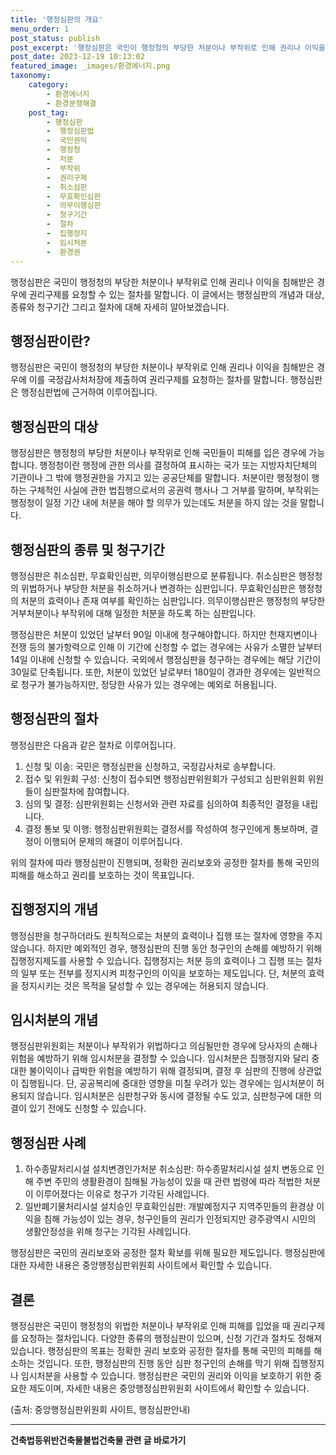```yaml
---
title: '행정심판의 개요'
menu_order: 1
post_status: publish
post_excerpt: '행정심판은 국민이 행정청의 부당한 처분이나 부작위로 인해 권리나 이익을 침해받은 경우에 권리구제를 요청할 수 있는 절차를 말합니다. 이 글에서는 행정심판의 개념과 대상, 종류와 청구기간 그리고 절차에 대해 자세히 알아보겠습니다.'
post_date: 2023-12-19 10:13:02
featured_image: _images/환경에너지.png
taxonomy:
    category:
        - 환경에너지
        - 환경분쟁해결
    post_tag:
        - 행정심판
        -  행정심판법
        -  국민권익
        -  행정청
        -  처분
        -  부작위
        -  권리구제
        -  취소심판
        -  무효확인심판
        -  의무이행심판
        -  청구기간
        -  절차
        -  집행정지
        -  임시처분
        -  환경권
---
```



행정심판은 국민이 행정청의 부당한 처분이나 부작위로 인해 권리나 이익을 침해받은 경우에 권리구제를 요청할 수 있는 절차를 말합니다. 이 글에서는 행정심판의 개념과 대상, 종류와 청구기간 그리고 절차에 대해 자세히 알아보겠습니다.

## 행정심판이란?

행정심판은 국민이 행정청의 부당한 처분이나 부작위로 인해 권리나 이익을 침해받은 경우에 이를 국정감사처처장에 제출하여 권리구제를 요청하는 절차를 말합니다. 행정심판은 행정심판법에 근거하여 이루어집니다.

## 행정심판의 대상

행정심판은 행정청의 부당한 처분이나 부작위로 인해 국민들이 피해를 입은 경우에 가능합니다. 행정청이란 행정에 관한 의사를 결정하여 표시하는 국가 또는 지방자치단체의 기관이나 그 밖에 행정권한을 가지고 있는 공공단체를 말합니다. 처분이란 행정청이 행하는 구체적인 사실에 관한 법집행으로서의 공권력 행사나 그 거부를 말하며, 부작위는 행정청이 일정 기간 내에 처분을 해야 할 의무가 있는데도 처분을 하지 않는 것을 말합니다.

## 행정심판의 종류 및 청구기간

행정심판은 취소심판, 무효확인심판, 의무이행심판으로 분류됩니다. 취소심판은 행정청의 위법하거나 부당한 처분을 취소하거나 변경하는 심판입니다. 무효확인심판은 행정청의 처분의 효력이나 존재 여부를 확인하는 심판입니다. 의무이행심판은 행정청의 부당한 거부처분이나 부작위에 대해 일정한 처분을 하도록 하는 심판입니다.

행정심판은 처분이 있었던 날부터 90일 이내에 청구해야합니다. 하지만 천재지변이나 전쟁 등의 불가항력으로 인해 이 기간에 신청할 수 없는 경우에는 사유가 소멸한 날부터 14일 이내에 신청할 수 있습니다. 국외에서 행정심판을 청구하는 경우에는 해당 기간이 30일로 단축됩니다. 또한, 처분이 있었던 날로부터 180일이 경과한 경우에는 일반적으로 청구가 불가능하지만, 정당한 사유가 있는 경우에는 예외로 허용됩니다.

## 행정심판의 절차

행정심판은 다음과 같은 절차로 이루어집니다.

1. 신청 및 이송: 국민은 행정심판을 신청하고, 국정감사처로 송부합니다.
2. 접수 및 위원회 구성: 신청이 접수되면 행정심판위원회가 구성되고 심판위원회 위원들이 심판절차에 참여합니다.
3. 심의 및 결정: 심판위원회는 신청서와 관련 자료를 심의하여 최종적인 결정을 내립니다.
4. 결정 통보 및 이행: 행정심판위원회는 결정서를 작성하여 청구인에게 통보하며, 결정이 이행되어 문제의 해결이 이루어집니다.

위의 절차에 따라 행정심판이 진행되며, 정확한 권리보호와 공정한 절차를 통해 국민의 피해를 해소하고 권리를 보호하는 것이 목표입니다.

## 집행정지의 개념

행정심판을 청구하더라도 원칙적으로는 처분의 효력이나 집행 또는 절차에 영향을 주지 않습니다. 하지만 예외적인 경우, 행정심판의 진행 동안 청구인의 손해를 예방하기 위해 집행정지제도를 사용할 수 있습니다. 집행정지는 처분 등의 효력이나 그 집행 또는 절차의 일부 또는 전부를 정지시켜 피청구인의 이익을 보호하는 제도입니다. 단, 처분의 효력을 정지시키는 것은 목적을 달성할 수 있는 경우에는 허용되지 않습니다.

## 임시처분의 개념

행정심판위원회는 처분이나 부작위가 위법하다고 의심될만한 경우에 당사자의 손해나 위험을 예방하기 위해 임시처분을 결정할 수 있습니다. 임시처분은 집행정지와 달리 중대한 불이익이나 급박한 위험을 예방하기 위해 결정되며, 결정 후 심판의 진행에 상관없이 집행됩니다. 단, 공공복리에 중대한 영향을 미칠 우려가 있는 경우에는 임시처분이 허용되지 않습니다. 임시처분은 심판청구와 동시에 결정될 수도 있고, 심판청구에 대한 의결이 있기 전에도 신청할 수 있습니다.

## 행정심판 사례

1. 하수종말처리시설 설치변경인가처분 취소심판: 하수종말처리시설 설치 변동으로 인해 주변 주민의 생활환경이 침해될 가능성이 있을 때 관련 법령에 따라 적법한 처분이 이루어졌다는 이유로 청구가 기각된 사례입니다.
2. 일반폐기물처리시설 설치승인 무효확인심판: 개발예정지구 지역주민들의 환경상 이익을 침해 가능성이 있는 경우, 청구인들의 권리가 인정되지만 광주광역시 시민의 생활안정성을 위해 청구는 기각된 사례입니다.

행정심판은 국민의 권리보호와 공정한 절차 확보를 위해 필요한 제도입니다. 행정심판에 대한 자세한 내용은 중앙행정심판위원회 사이트에서 확인할 수 있습니다.

## 결론

행정심판은 국민이 행정청의 위법한 처분이나 부작위로 인해 피해를 입었을 때 권리구제를 요청하는 절차입니다. 다양한 종류의 행정심판이 있으며, 신청 기간과 절차도 정해져 있습니다. 행정심판의 목표는 정확한 권리 보호와 공정한 절차를 통해 국민의 피해를 해소하는 것입니다. 또한, 행정심판의 진행 동안 심판 청구인의 손해를 막기 위해 집행정지나 임시처분을 사용할 수 있습니다. 행정심판은 국민의 권리와 이익을 보호하기 위한 중요한 제도이며, 자세한 내용은 중앙행정심판위원회 사이트에서 확인할 수 있습니다.

  
(출처: 중앙행정심판위원회 사이트, 행정심판안내)
<!-- wp:separator -->
<hr class="wp-block-separator has-alpha-channel-opacity"/>
<!-- /wp:separator -->

<!-- wp:group {"backgroundColor":"base","layout":{"type":"constrained"}} -->
<div class="wp-block-group has-base-background-color has-background"><!-- wp:paragraph {"align":"center","fontSize":"medium"} -->
<p class="has-text-align-center has-large-font-size"><strong>건축법등위반건축물불법건축물 관련 글 바로가기</strong></p>
<!-- /wp:paragraph -->


<!-- wp:latest-posts
{"categories":[{"id":22567,"count":19,"description":"","link":"https://uknowlaw.com/category/%ea%b1%b4%ec%b6%95%eb%b2%95%eb%93%b1%ec%9c%84%eb%b0%98%ea%b1%b4%ec%b6%95%eb%ac%bc%eb%b6%88%eb%b2%95%ea%b1%b4%ec%b6%95%eb%ac%bc/","name":"건축법등위반건축물불법건축물","slug":"건축법등위반건축물불법건축물","taxonomy":"category","parent":0,"meta":[],"_links":{"self":[{"href":"https://uknowlaw.com/wp-json/wp/v2/categories/22567"}],"collection":[{"href":"https://uknowlaw.com/wp-json/wp/v2/categories"}],"about":[{"href":"https://uknowlaw.com/wp-json/wp/v2/taxonomies/category"}],"wp:post_type":[{"href":"https://uknowlaw.com/wp-json/wp/v2/posts?categories=22567"}],"curies":[{"name":"wp","href":"https://api.w.org/{rel}","templated":true}]}}],"postsToShow":100,"excerptLength":28,"postLayout":"grid","columns":2,"featuredImageAlign":"left","featuredImageSizeSlug":"large","fontSize":"small"} /--></div>
<!-- /wp:group -->